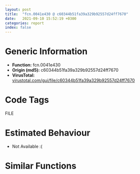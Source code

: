 ```yaml
---
layout: post
title:  "fcn.0041e430 @ c60344b51fa39a329b92557d24ff7670"
date:   2021-09-10 15:52:19 +0300
categories: report
index: false
---
```


# Generic Information
- **Function:** fcn.0041e430
- **Origin (md5):** c60344b51fa39a329b92557d24ff7670
- **VirusTotal:** [virustotal.com/gui/file/c60344b51fa39a329b92557d24ff7670][virustotal_ref]

# Code Tags
<span class="tag" id="FILE">FILE</span>


# Estimated Behaviour
<ul><li class="bhv-desc" id="na">Not Available :(</li></ul>

# Similar Functions
<script type="text/javascript" src="https://www.gstatic.com/charts/loader.js"></script>
<script type="text/javascript">

    google.charts.load('current', {'packages':['corechart']});
    google.charts.setOnLoadCallback(drawChart);

    function drawChart() {
    var data = new google.visualization.DataTable();
        data.addColumn('number', 'X');
        data.addColumn('number', 'Y');
        data.addColumn({type: 'string', role: 'tooltip', 'p': {'html': true}});
        data.addColumn({'type': 'string', 'role': 'style'});
        
        data.addRows([
    [0, 0, '<b><a href="/report/fcn.0041e430@c60344b51fa39a329b92557d24ff7670">fcn.0041e430</a><br>@c60344b51fa39a329b92557d24ff7670</b><br>', 'point { fill-color: #e0440e; }'],

        ]);

    var options = {
        title: 'Similarity Plot',
        legend: 'none',
        colors: ['#dedbd9', '#e6693e', '#ec8f6e', '#f3b49f', '#f6c7b6'],
        tooltip: {isHtml: true, trigger: 'both'},
        explorer: {
        actions: ["dragToZoom", "rightClickToReset"],
        },
        chartArea: {
        width: '80%',
        height: '80%'
        },
        width: '100%',
        height: '100%'
    };

    var chart = new google.visualization.ScatterChart(document.getElementById('chart_div'));

    chart.draw(data, options);
    }
    
</script>


<div id="chart_div" style="width: 100%px; height: 100%;"></div>

# Disassembled Code
{% highlight nasm %}

push ebp
mov ebp, esp
push 0xffffffffffffffff
push 0x5b4efe
mov eax, dword
push eax
sub esp, 0x9f8
mov eax, dword[0x5ffcc0]
xor eax, ebp
mov dword[ebp-0x28], eax
push ebx
push esi
push edi
push eax
lea eax, [ebp-0xc]
mov dword
mov dword[ebp-0x93c], ecx
mov dword[ebp-4], 2
mov byte[ebp-0xd], 0
push 0
lea esi, [ebp-0x24]
call fcn.00520420
mov byte[ebp-4], 3
push 0
lea esi, [ebp-0x104]
call fcn.00520420
mov byte[ebp-4], 4
push ecx
mov ecx, esp
mov dword[ebp-0x420], esp
lea eax, [ebp+8]
push eax
call fcn.0040f860
mov dword[ebp-0x940], eax
call fcn.00528e50
add esp, 4
mov dword[ebp-0x944], eax
cmp dword[ebp-0x944], 0
je off.b701
lea ecx, [ebp-0x120]
call fcn.0055a97b
mov byte[ebp-4], 5
push 0
push 0x8040
lea ecx, [ebp+8]
call fcn.00453f10
push eax
lea ecx, [ebp-0x120]
call fcn.0055ad62
test eax, eax
jne off.b238
mov byte[ebp-4], 4
lea ecx, [ebp-0x120]
call fcn.0055aa56
mov byte[ebp-4], 3
lea eax, [ebp-0x104]
call fcn.00520790
mov byte[ebp-4], 2
lea eax, [ebp-0x24]
call fcn.00520790
jmp off.b7588
lea ecx, [ebp-0x120]
call fcn.0055a866
mov dword[ebp-0x110], eax
cmp dword[ebp-0x110], 0
jne off.b284
mov byte[ebp-4], 4
lea ecx, [ebp-0x120]
call fcn.0055aa56
jmp off.b701
mov ecx, dword[ebp-0x110]
push ecx
call fcn.00552374
add esp, 4
mov dword[ebp-0x424], eax
mov edx, dword[ebp-0x424]
mov dword[ebp-0x108], edx
mov eax, dword[ebp-0x110]
push eax
mov ecx, dword[ebp-0x108]
push ecx
lea ecx, [ebp-0x120]
call fcn.0055a66f
mov dword[ebp-0x10c], eax
mov edx, dword[ebp-0x10c]
cmp edx, dword[ebp-0x110]
je off.b436
mov eax, dword[ebp-0x108]
mov dword[ebp-0x428], eax
mov ecx, dword[ebp-0x428]
push ecx
call fcn.00552369
add esp, 4
mov byte[ebp-4], 4
lea ecx, [ebp-0x120]
call fcn.0055aa56
mov byte[ebp-4], 3
lea eax, [ebp-0x104]
call fcn.00520790
mov byte[ebp-4], 2
lea eax, [ebp-0x24]
call fcn.00520790
jmp off.b7588
lea ecx, [ebp-0x120]
call fcn.0055a915
lea edx, [ebp-0x1b4]
push edx
call fcn.00523440
mov byte[ebp-4], 6
mov eax, dword[ebp-0x108]
push eax
lea ecx, [ebp-0x448]
call fcn.00401f70
mov byte[ebp-4], 7
push 1
lea ecx, [ebp-0x24]
push ecx
lea eax, [ebp-0x448]
lea ebx, [ebp-0x1b4]
call fcn.005234e0
movzx edx, al
neg edx
sbb edx, edx
add edx, 1
mov byte[ebp-0x429], dl
mov byte[ebp-4], 6
lea ecx, [ebp-0x448]
call fcn.00401ff0
movzx eax, byte[ebp-0x429]
test eax, eax
je off.b639
mov ecx, dword[ebp-0x108]
mov dword[ebp-0x44c], ecx
mov edx, dword[ebp-0x44c]
push edx
call fcn.00552369
add esp, 4
mov byte[ebp-4], 5
lea ecx, [ebp-0x1b4]
call fcn.00406ae0
mov byte[ebp-4], 4
lea ecx, [ebp-0x120]
call fcn.0055aa56
mov byte[ebp-4], 3
lea eax, [ebp-0x104]
call fcn.00520790
mov byte[ebp-4], 2
lea eax, [ebp-0x24]
call fcn.00520790
jmp off.b7588
mov eax, dword[ebp-0x108]
mov dword[ebp-0x450], eax
mov ecx, dword[ebp-0x450]
push ecx
call fcn.00552369
add esp, 4
mov byte[ebp-4], 5
lea ecx, [ebp-0x1b4]
call fcn.00406ae0
mov byte[ebp-4], 4
lea ecx, [ebp-0x120]
call fcn.0055aa56
jmp off.b2759
push 0
lea esi, [ebp-0x1cc]
call fcn.00520420
mov byte[ebp-4], 8
lea ecx, [ebp-0x1b8]
call fcn.00421860
mov byte[ebp-4], 9
call fcn.00517c40
push edx
push eax
push str._lld_
lea edx, [ebp-0x1b8]
push edx
call fcn.004270a0
add esp, 0x10
xor ecx, ecx
lea ebx, [ebp-0x1cc]
call fcn.00520f20
push str.247d7070fca962f97f423c89bdefb361
lea esi, [ebp-0x464]
call fcn.00520540
mov byte[ebp-4], 0xa
mov eax, str.checksum
lea ecx, [ebp-0x24]
call fcn.005214c0
mov ecx, eax
lea eax, [ebp-0x464]
mov esi, ecx
call fcn.00520830
mov byte[ebp-4], 9
lea eax, [ebp-0x464]
call fcn.00520790
mov eax, str.roots_
lea ecx, [ebp-0x24]
call fcn.005214c0
mov edx, eax
mov eax, str.bookmark_bar_
mov ecx, edx
call fcn.005214c0
mov ecx, eax
mov eax, str.children_
call fcn.005214c0
mov edx, eax
lea eax, [ebp-0x1cc]
mov esi, edx
call fcn.00520830
lea ecx, [ebp-0x1b8]
call fcn.00421880
push eax
lea esi, [ebp-0x474]
call fcn.00520540
mov byte[ebp-4], 0xb
mov eax, str.roots_
lea ecx, [ebp-0x24]
call fcn.005214c0
mov ecx, eax
mov eax, str.bookmark_bar_
call fcn.005214c0
mov edx, eax
mov eax, str.date_added_
mov ecx, edx
call fcn.005214c0
mov ecx, eax
lea eax, [ebp-0x474]
mov esi, ecx
call fcn.00520830
mov byte[ebp-4], 9
lea eax, [ebp-0x474]
call fcn.00520790
push 0xffffffffffffffff
lea ecx, [ebp-0x1b8]
call fcn.004218c0
push 0x5d7fc0
lea esi, [ebp-0x484]
call fcn.00520540
mov byte[ebp-4], 0xc
mov eax, str.roots_
lea ecx, [ebp-0x24]
call fcn.005214c0
mov edx, eax
mov eax, str.bookmark_bar_
mov ecx, edx
call fcn.005214c0
mov ecx, eax
mov eax, str.date_modified_
call fcn.005214c0
mov edx, eax
lea eax, [ebp-0x484]
mov esi, edx
call fcn.00520830
mov byte[ebp-4], 9
lea eax, [ebp-0x484]
call fcn.00520790
push 0x5d7fe0
lea esi, [ebp-0x494]
call fcn.00520540
mov byte[ebp-4], 0xd
mov eax, str.roots_
lea ecx, [ebp-0x24]
call fcn.005214c0
mov ecx, eax
mov eax, str.bookmark_bar_
call fcn.005214c0
mov edx, eax
mov eax, 0x5d7fdc
mov ecx, edx
call fcn.005214c0
mov ecx, eax
lea eax, [ebp-0x494]
mov esi, ecx
call fcn.00520830
mov byte[ebp-4], 9
lea eax, [ebp-0x494]
call fcn.00520790
push str.fN
lea ecx, [ebp-0x4c0]
call fcn.00402060
mov byte[ebp-4], 0xe
lea ecx, [ebp-0x4c0]
lea edi, [ebp-0x4dc]
call fcn.005187e0
mov dword[ebp-0x948], eax
mov edx, dword[ebp-0x948]
mov dword[ebp-0x94c], edx
mov byte[ebp-4], 0xf
mov eax, dword[ebp-0x94c]
push eax
lea esi, [ebp-0x4a4]
call fcn.005205a0
mov byte[ebp-4], 0x10
mov eax, str.roots_
lea ecx, [ebp-0x24]
call fcn.005214c0
mov ecx, eax
mov eax, str.bookmark_bar_
call fcn.005214c0
mov edx, eax
mov eax, str.name_
mov ecx, edx
call fcn.005214c0
mov ecx, eax
lea eax, [ebp-0x4a4]
mov esi, ecx
call fcn.00520830
mov byte[ebp-4], 0xf
lea eax, [ebp-0x4a4]
call fcn.00520790
mov byte[ebp-4], 0xe
lea ecx, [ebp-0x4dc]
call fcn.00401ff0
mov byte[ebp-4], 9
lea ecx, [ebp-0x4c0]
call fcn.004020a0
push str.folder_
lea esi, [ebp-0x4ec]
call fcn.00520540
mov byte[ebp-4], 0x11
mov eax, str.roots_
lea ecx, [ebp-0x24]
call fcn.005214c0
mov edx, eax
mov eax, str.bookmark_bar_
mov ecx, edx
call fcn.005214c0
mov ecx, eax
mov eax, str.type_
call fcn.005214c0
mov edx, eax
lea eax, [ebp-0x4ec]
mov esi, edx
call fcn.00520830
mov byte[ebp-4], 9
lea eax, [ebp-0x4ec]
call fcn.00520790
mov eax, str.roots_
lea ecx, [ebp-0x24]
call fcn.005214c0
mov ecx, eax
mov eax, str.other_
call fcn.005214c0
mov edx, eax
mov eax, str.children_
mov ecx, edx
call fcn.005214c0
mov ecx, eax
lea eax, [ebp-0x1cc]
mov esi, ecx
call fcn.00520830
lea ecx, [ebp-0x1b8]
call fcn.00421880
push eax
lea esi, [ebp-0x4fc]
call fcn.00520540
mov byte[ebp-4], 0x12
mov eax, str.roots_
lea ecx, [ebp-0x24]
call fcn.005214c0
mov edx, eax
mov eax, str.other_
mov ecx, edx
call fcn.005214c0
mov ecx, eax
mov eax, str.date_added_
call fcn.005214c0
mov edx, eax
lea eax, [ebp-0x4fc]
mov esi, edx
call fcn.00520830
mov byte[ebp-4], 9
lea eax, [ebp-0x4fc]
call fcn.00520790
push 0xffffffffffffffff
lea ecx, [ebp-0x1b8]
call fcn.004218c0
push 0x5d808c
lea esi, [ebp-0x50c]
call fcn.00520540
mov byte[ebp-4], 0x13
mov eax, str.roots_
lea ecx, [ebp-0x24]
call fcn.005214c0
mov ecx, eax
mov eax, str.other_
call fcn.005214c0
mov edx, eax
mov eax, str.date_modified_
mov ecx, edx
call fcn.005214c0
mov ecx, eax
lea eax, [ebp-0x50c]
mov esi, ecx
call fcn.00520830
mov byte[ebp-4], 9
lea eax, [ebp-0x50c]
call fcn.00520790
push 0x5d80a4
lea esi, [ebp-0x51c]
call fcn.00520540
mov byte[ebp-4], 0x14
mov eax, str.roots_
lea ecx, [ebp-0x24]
call fcn.005214c0
mov edx, eax
mov eax, str.other_
mov ecx, edx
call fcn.005214c0
mov ecx, eax
mov eax, 0x5d80a0
call fcn.005214c0
mov edx, eax
lea eax, [ebp-0x51c]
mov esi, edx
call fcn.00520830
mov byte[ebp-4], 9
lea eax, [ebp-0x51c]
call fcn.00520790
push 0x5d80c0
lea ecx, [ebp-0x548]
call fcn.00402060
mov byte[ebp-4], 0x15
lea ecx, [ebp-0x548]
lea edi, [ebp-0x564]
call fcn.005187e0
mov dword[ebp-0x950], eax
mov eax, dword[ebp-0x950]
mov dword[ebp-0x954], eax
mov byte[ebp-4], 0x16
mov ecx, dword[ebp-0x954]
push ecx
lea esi, [ebp-0x52c]
call fcn.005205a0
mov byte[ebp-4], 0x17
mov eax, str.roots_
lea ecx, [ebp-0x24]
call fcn.005214c0
mov edx, eax
mov eax, str.other_
mov ecx, edx
call fcn.005214c0
mov ecx, eax
mov eax, str.name_
call fcn.005214c0
mov edx, eax
lea eax, [ebp-0x52c]
mov esi, edx
call fcn.00520830
mov byte[ebp-4], 0x16
lea eax, [ebp-0x52c]
call fcn.00520790
mov byte[ebp-4], 0x15
lea ecx, [ebp-0x564]
call fcn.00401ff0
mov byte[ebp-4], 9
lea ecx, [ebp-0x548]
call fcn.004020a0
push str.folder_
lea esi, [ebp-0x574]
call fcn.00520540
mov byte[ebp-4], 0x18
mov eax, str.roots_
lea ecx, [ebp-0x24]
call fcn.005214c0
mov ecx, eax
mov eax, str.other_
call fcn.005214c0
mov edx, eax
mov eax, str.type_
mov ecx, edx
call fcn.005214c0
mov ecx, eax
lea eax, [ebp-0x574]
mov esi, ecx
call fcn.00520830
mov byte[ebp-4], 9
lea eax, [ebp-0x574]
call fcn.00520790
mov eax, str.roots_
lea ecx, [ebp-0x24]
call fcn.005214c0
mov edx, eax
mov eax, str.synced_
mov ecx, edx
call fcn.005214c0
mov ecx, eax
mov eax, str.children_
call fcn.005214c0
mov edx, eax
lea eax, [ebp-0x1cc]
mov esi, edx
call fcn.00520830
lea ecx, [ebp-0x1b8]
call fcn.00421880
push eax
lea esi, [ebp-0x584]
call fcn.00520540
mov byte[ebp-4], 0x19
mov eax, str.roots_
lea ecx, [ebp-0x24]
call fcn.005214c0
mov ecx, eax
mov eax, str.synced_
call fcn.005214c0
mov edx, eax
mov eax, str.date_added_
mov ecx, edx
call fcn.005214c0
mov ecx, eax
lea eax, [ebp-0x584]
mov esi, ecx
call fcn.00520830
mov byte[ebp-4], 9
lea eax, [ebp-0x584]
call fcn.00520790
push 0xffffffffffffffff
lea ecx, [ebp-0x1b8]
call fcn.004218c0
push 0x5d8144
lea esi, [ebp-0x594]
call fcn.00520540
mov byte[ebp-4], 0x1a
mov eax, str.roots_
lea ecx, [ebp-0x24]
call fcn.005214c0
mov edx, eax
mov eax, str.synced_
mov ecx, edx
call fcn.005214c0
mov ecx, eax
mov eax, str.date_modified
call fcn.005214c0
mov edx, eax
lea eax, [ebp-0x594]
mov esi, edx
call fcn.00520830
mov byte[ebp-4], 9
lea eax, [ebp-0x594]
call fcn.00520790
push 0x5d815c
lea esi, [ebp-0x5a4]
call fcn.00520540
mov byte[ebp-4], 0x1b
mov eax, str.roots_
lea ecx, [ebp-0x24]
call fcn.005214c0
mov ecx, eax
mov eax, str.synced_
call fcn.005214c0
mov edx, eax
mov eax, 0x5d8158
mov ecx, edx
call fcn.005214c0
mov ecx, eax
lea eax, [ebp-0x5a4]
mov esi, ecx
call fcn.00520830
mov byte[ebp-4], 9
lea eax, [ebp-0x5a4]
call fcn.00520790
push 0x5d8178
lea ecx, [ebp-0x5d0]
call fcn.00402060
mov byte[ebp-4], 0x1c
lea ecx, [ebp-0x5d0]
lea edi, [ebp-0x5ec]
call fcn.005187e0
mov dword[ebp-0x958], eax
mov edx, dword[ebp-0x958]
mov dword[ebp-0x95c], edx
mov byte[ebp-4], 0x1d
mov eax, dword[ebp-0x95c]
push eax
lea esi, [ebp-0x5b4]
call fcn.005205a0
mov byte[ebp-4], 0x1e
mov eax, str.roots_
lea ecx, [ebp-0x24]
call fcn.005214c0
mov ecx, eax
mov eax, str.synced_
call fcn.005214c0
mov edx, eax
mov eax, str.name_
mov ecx, edx
call fcn.005214c0
mov ecx, eax
lea eax, [ebp-0x5b4]
mov esi, ecx
call fcn.00520830
mov byte[ebp-4], 0x1d
lea eax, [ebp-0x5b4]
call fcn.00520790
mov byte[ebp-4], 0x1c
lea ecx, [ebp-0x5ec]
call fcn.00401ff0
mov byte[ebp-4], 9
lea ecx, [ebp-0x5d0]
call fcn.004020a0
push str.folder
lea esi, [ebp-0x5fc]
call fcn.00520540
mov byte[ebp-4], 0x1f
mov eax, str.roots_
lea ecx, [ebp-0x24]
call fcn.005214c0
mov edx, eax
mov eax, str.synced_
mov ecx, edx
call fcn.005214c0
mov ecx, eax
mov eax, str.type_
call fcn.005214c0
mov edx, eax
lea eax, [ebp-0x5fc]
mov esi, edx
call fcn.00520830
mov byte[ebp-4], 9
lea eax, [ebp-0x5fc]
call fcn.00520790
mov ecx, 1
lea eax, [ebp-0x60c]
call fcn.00520530
mov byte[ebp-4], 0x20
mov eax, str.version_
lea ecx, [ebp-0x24]
call fcn.005214c0
mov ecx, eax
lea eax, [ebp-0x60c]
mov esi, ecx
call fcn.00520830
mov byte[ebp-4], 9
lea eax, [ebp-0x60c]
call fcn.00520790
mov byte[ebp-4], 8
lea ecx, [ebp-0x1b8]
call fcn.00410950
mov byte[ebp-4], 4
lea eax, [ebp-0x1cc]
call fcn.00520790
mov eax, str.roots_
lea ecx, [ebp-0x24]
call fcn.005214c0
mov edx, eax
mov eax, str.bookmark_bar_
mov ecx, edx
call fcn.005214c0
mov ecx, eax
mov eax, str.children_
call fcn.005214c0
lea esi, [ebp-0x104]
call fcn.00520830
lea ecx, [ebp-0x104]
call fcn.00520e80
mov dword[ebp-0xd8], eax
lea ecx, [ebp-0xc4]
call fcn.00422060
mov byte[ebp-4], 0x21
mov dword[ebp-0x1d0], 0
jmp off.b2868
mov edx, dword[ebp-0x1d0]
add edx, 1
mov dword[ebp-0x1d0], edx
mov eax, dword[ebp-0x1d0]
cmp eax, dword[ebp-0xd8]
jge off.b4108
mov ecx, dword[ebp-0x1d0]
push ecx
lea ecx, [ebp-0x104]
call fcn.00521090
push eax
lea ecx, [ebp-0x20c]
call fcn.00520620
mov byte[ebp-4], 0x22
push 0x5c308e
lea esi, [ebp-0x63c]
call fcn.00520540
mov byte[ebp-4], 0x23
lea edx, [ebp-0x63c]
push edx
mov eax, 0x5d81d4
lea esi, [ebp-0x64c]
lea ecx, [ebp-0x20c]
call fcn.005218c0
mov dword[ebp-0x960], eax
mov eax, dword[ebp-0x960]
mov dword[ebp-0x964], eax
mov byte[ebp-4], 0x24
mov eax, dword[ebp-0x964]
call fcn.005208c0
push eax
lea ecx, [ebp-0x628]
call fcn.00401f70
mov byte[ebp-4], 0x25
lea ecx, [ebp-0x628]
lea edi, [ebp-0x1f8]
call fcn.00518720
mov byte[ebp-4], 0x27
lea ecx, [ebp-0x628]
call fcn.00401ff0
mov byte[ebp-4], 0x28
lea eax, [ebp-0x64c]
call fcn.00520790
mov byte[ebp-4], 0x29
lea eax, [ebp-0x63c]
call fcn.00520790
lea ecx, [ebp-0x1d8]
call fcn.00422910
mov dword[ebp-0x1dc], 0
lea ecx, [ebp-0x654]
push ecx
lea ecx, [ebp+0xc]
call fcn.0042dcc0
mov edx, dword[eax]
mov eax, dword[eax+4]
mov dword[ebp-0x1d8], edx
mov dword[ebp-0x1d4], eax
jmp off.b3155
push 0
lea ecx, [ebp-0x65c]
push ecx
lea ecx, [ebp-0x1d8]
call fcn.00422930
lea edx, [ebp-0x664]
push edx
lea ecx, [ebp+0xc]
call fcn.004221f0
push eax
lea ecx, [ebp-0x1d8]
call fcn.0042fcd0
movzx eax, al
test eax, eax
je off.b3331
lea ecx, [ebp-0x1d8]
call fcn.00432960
sub esp, 0x1c
mov ecx, esp
mov dword[ebp-0x668], esp
push eax
call fcn.004028c0
mov dword[ebp-0x968], eax
mov ecx, dword[ebp-0x968]
mov dword[ebp-0x96c], ecx
mov byte[ebp-4], 0x2a
sub esp, 0x1c
mov ecx, esp
mov dword[ebp-0x66c], esp
lea edx, [ebp-0x1f8]
push edx
call fcn.004028c0
mov dword[ebp-0x970], eax
mov byte[ebp-4], 0x29
mov ecx, dword[ebp-0x93c]
call fcn.004211d0
mov byte[ebp-0x971], al
movzx eax, byte[ebp-0x971]
test eax, eax
je off.b3326
mov dword[ebp-0x1dc], 1
mov ecx, dword[ebp-0x93c]
mov byte[ecx+4], 1
jmp off.b3331
jmp off.b3135
cmp dword[ebp-0x1dc], 0
jne off.b4073
lea ecx, [ebp-0x2bc]
call fcn.00420230
mov byte[ebp-4], 0x2b
push 0x5c308f
lea esi, [ebp-0x67c]
call fcn.00520540
mov byte[ebp-4], 0x2c
lea edx, [ebp-0x67c]
push edx
mov eax, 0x5d81d8
lea esi, [ebp-0x68c]
lea ecx, [ebp-0x20c]
call fcn.005218c0
mov dword[ebp-0x978], eax
mov eax, dword[ebp-0x978]
mov dword[ebp-0x97c], eax
mov byte[ebp-4], 0x2d
lea esi, [ebp-0x6a8]
mov ecx, dword[ebp-0x97c]
call fcn.005208d0
mov dword[ebp-0x980], eax
mov ecx, dword[ebp-0x980]
mov dword[ebp-0x984], ecx
mov byte[ebp-4], 0x2e
mov ecx, dword[ebp-0x984]
lea edi, [ebp-0x6c4]
call fcn.00518720
mov dword[ebp-0x988], eax
mov edx, dword[ebp-0x988]
mov dword[ebp-0x98c], edx
mov byte[ebp-4], 0x2f
mov eax, dword[ebp-0x98c]
push eax
lea ecx, [ebp-0x2bc]
call fcn.00403010
mov byte[ebp-4], 0x2e
lea ecx, [ebp-0x6c4]
call fcn.004020a0
mov byte[ebp-4], 0x2d
lea ecx, [ebp-0x6a8]
call fcn.00401ff0
mov byte[ebp-4], 0x2c
lea eax, [ebp-0x68c]
call fcn.00520790
mov byte[ebp-4], 0x2b
lea eax, [ebp-0x67c]
call fcn.00520790
push 0x5c30a6
lea esi, [ebp-0x6d4]
call fcn.00520540
mov byte[ebp-4], 0x30
lea ecx, [ebp-0x6d4]
push ecx
mov eax, str.name_
lea esi, [ebp-0x6e4]
lea ecx, [ebp-0x20c]
call fcn.005218c0
mov dword[ebp-0x990], eax
mov edx, dword[ebp-0x990]
mov dword[ebp-0x994], edx
mov byte[ebp-4], 0x31
lea esi, [ebp-0x700]
mov ecx, dword[ebp-0x994]
call fcn.005208d0
mov dword[ebp-0x998], eax
mov eax, dword[ebp-0x998]
mov dword[ebp-0x99c], eax
mov byte[ebp-4], 0x32
mov ecx, dword[ebp-0x99c]
lea edi, [ebp-0x71c]
call fcn.00518720
mov dword[ebp-0x9a0], eax
mov ecx, dword[ebp-0x9a0]
mov dword[ebp-0x9a4], ecx
mov byte[ebp-4], 0x33
mov edx, dword[ebp-0x9a4]
push edx
lea ecx, [ebp-0x2a0]
call fcn.00403010
mov byte[ebp-4], 0x32
lea ecx, [ebp-0x71c]
call fcn.004020a0
mov byte[ebp-4], 0x31
lea ecx, [ebp-0x700]
call fcn.00401ff0
mov byte[ebp-4], 0x30
lea eax, [ebp-0x6e4]
call fcn.00520790
mov byte[ebp-4], 0x2b
lea eax, [ebp-0x6d4]
call fcn.00520790
push 0x5c30a7
lea esi, [ebp-0x72c]
call fcn.00520540
mov byte[ebp-4], 0x34
lea eax, [ebp-0x72c]
push eax
mov eax, str.date_added_
lea esi, [ebp-0x73c]
lea ecx, [ebp-0x20c]
call fcn.005218c0
mov dword[ebp-0x9a8], eax
mov ecx, dword[ebp-0x9a8]
mov dword[ebp-0x9ac], ecx
mov byte[ebp-4], 0x35
lea esi, [ebp-0x758]
mov ecx, dword[ebp-0x9ac]
call fcn.005208d0
mov dword[ebp-0x9b0], eax
mov edx, dword[ebp-0x9b0]
mov dword[ebp-0x9b4], edx
mov byte[ebp-4], 0x36
mov ecx, dword[ebp-0x9b4]
lea edi, [ebp-0x774]
call fcn.00518720
mov dword[ebp-0x9b8], eax
mov eax, dword[ebp-0x9b8]
mov dword[ebp-0x9bc], eax
mov byte[ebp-4], 0x37
mov ecx, dword[ebp-0x9bc]
push ecx
lea ecx, [ebp-0x284]
call fcn.00403010
mov byte[ebp-4], 0x36
lea ecx, [ebp-0x774]
call fcn.004020a0
mov byte[ebp-4], 0x35
lea ecx, [ebp-0x758]
call fcn.00401ff0
mov byte[ebp-4], 0x34
lea eax, [ebp-0x73c]
call fcn.00520790
mov byte[ebp-4], 0x2b
lea eax, [ebp-0x72c]
call fcn.00520790
lea edx, [ebp-0x2bc]
push edx
lea ecx, [ebp-0xc4]
call fcn.00422280
mov byte[ebp-4], 0x29
lea ecx, [ebp-0x2bc]
call fcn.00420280
mov byte[ebp-4], 0x22
lea ecx, [ebp-0x1f8]
call fcn.004020a0
mov byte[ebp-4], 0x21
lea eax, [ebp-0x20c]
call fcn.00520790
jmp off.b2853
call fcn.00429390
add eax, 0xc
mov ecx, eax
call fcn.004228c0
test eax, eax
jbe off.b4191
push 0
call fcn.00429390
add eax, 0xc
mov ecx, eax
call fcn.004228e0
movzx eax, byte[eax]
test eax, eax
je off.b4191
lea ecx, [ebp-0xc4]
push ecx
mov ecx, dword[ebp-0x93c]
call fcn.004213d0
lea edx, [ebp+0xc]
push edx
lea eax, [ebp-0xc4]
push eax
mov ecx, dword[ebp-0x93c]
call fcn.00421620
mov dword[ebp-0xf0], 2
push 0
lea esi, [ebp-0xec]
call fcn.00520420
mov byte[ebp-4], 0x38
mov dword[ebp-0x2c0], 0
jmp off.b4245
mov ecx, dword[ebp-0x2c0]
add ecx, 1
mov dword[ebp-0x2c0], ecx
lea ecx, [ebp+0xc]
call fcn.00422220
cmp dword[ebp-0x2c0], eax
jae off.b4968
push 0
lea esi, [ebp-0x2dc]
call fcn.00520420
mov byte[ebp-4], 0x39
lea ecx, [ebp-0x2c4]
call fcn.00421860
mov byte[ebp-4], 0x3a
lea ecx, [ebp-0x2c8]
call fcn.00421860
mov byte[ebp-4], 0x3b
mov edx, dword[ebp-0xf0]
mov dword[ebp-0x9c0], edx
mov eax, dword[ebp-0x9c0]
push eax
push 0x5d81f0
lea ecx, [ebp-0x2c4]
push ecx
call fcn.004270a0
add esp, 0xc
mov edx, dword[ebp-0xf0]
add edx, 1
mov dword[ebp-0xf0], edx
call fcn.00517c40
push edx
push eax
push str._lld_
lea eax, [ebp-0x2c8]
push eax
call fcn.004270a0
add esp, 0x10
lea ecx, [ebp-0x2c8]
call fcn.00421880
push eax
lea esi, [ebp-0x784]
call fcn.00520540
mov byte[ebp-4], 0x3c
mov eax, str.date_added_
lea ecx, [ebp-0x2dc]
call fcn.005214c0
mov ecx, eax
lea eax, [ebp-0x784]
mov esi, ecx
call fcn.00520830
mov byte[ebp-4], 0x3b
lea eax, [ebp-0x784]
call fcn.00520790
push 0xffffffffffffffff
lea ecx, [ebp-0x2c8]
call fcn.004218c0
lea ecx, [ebp-0x2c4]
call fcn.00421880
push eax
lea esi, [ebp-0x794]
call fcn.00520540
mov byte[ebp-4], 0x3d
mov eax, 0x5d8208
lea ecx, [ebp-0x2dc]
call fcn.005214c0
mov edx, eax
lea eax, [ebp-0x794]
mov esi, edx
call fcn.00520830
mov byte[ebp-4], 0x3b
lea eax, [ebp-0x794]
call fcn.00520790
push 0xffffffffffffffff
lea ecx, [ebp-0x2c4]
call fcn.004218c0
mov eax, dword[ebp-0x2c0]
push eax
lea ecx, [ebp+0xc]
call fcn.00422240
add eax, 0x1c
mov ecx, eax
lea edi, [ebp-0x7c0]
call fcn.005187e0
mov dword[ebp-0x9c4], eax
mov ecx, dword[ebp-0x9c4]
mov dword[ebp-0x9c8], ecx
mov byte[ebp-4], 0x3e
mov edx, dword[ebp-0x9c8]
push edx
lea esi, [ebp-0x7a4]
call fcn.005205a0
mov byte[ebp-4], 0x3f
mov eax, str.name_
lea ecx, [ebp-0x2dc]
call fcn.005214c0
mov ecx, eax
lea eax, [ebp-0x7a4]
mov esi, ecx
call fcn.00520830
mov byte[ebp-4], 0x3e
lea eax, [ebp-0x7a4]
call fcn.00520790
mov byte[ebp-4], 0x3b
lea ecx, [ebp-0x7c0]
call fcn.00401ff0
push 0x5d821c
lea esi, [ebp-0x7d4]
call fcn.00520540
mov byte[ebp-4], 0x40
mov eax, str.type_
lea ecx, [ebp-0x2dc]
call fcn.005214c0
mov edx, eax
lea eax, [ebp-0x7d4]
mov esi, edx
call fcn.00520830
mov byte[ebp-4], 0x3b
lea eax, [ebp-0x7d4]
call fcn.00520790
mov eax, dword[ebp-0x2c0]
push eax
lea ecx, [ebp+0xc]
call fcn.00422240
mov ecx, eax
lea edi, [ebp-0x800]
call fcn.005187e0
mov dword[ebp-0x9cc], eax
mov ecx, dword[ebp-0x9cc]
mov dword[ebp-0x9d0], ecx
mov byte[ebp-4], 0x41
mov edx, dword[ebp-0x9d0]
push edx
lea esi, [ebp-0x7e4]
call fcn.005205a0
mov byte[ebp-4], 0x42
mov eax, 0x5d8220
lea ecx, [ebp-0x2dc]
call fcn.005214c0
mov ecx, eax
lea eax, [ebp-0x7e4]
mov esi, ecx
call fcn.00520830
mov byte[ebp-4], 0x41
lea eax, [ebp-0x7e4]
call fcn.00520790
mov byte[ebp-4], 0x3b
lea ecx, [ebp-0x800]
call fcn.00401ff0
lea edx, [ebp-0x2dc]
push edx
lea eax, [ebp-0xec]
call fcn.00521870
mov byte[ebp-4], 0x3a
lea ecx, [ebp-0x2c8]
call fcn.00410950
mov byte[ebp-4], 0x39
lea ecx, [ebp-0x2c4]
call fcn.00410950
mov byte[ebp-4], 0x38
lea eax, [ebp-0x2dc]
call fcn.00520790
jmp off.b4230
mov dword[ebp-0x2e0], 0
jmp off.b4995
mov eax, dword[ebp-0x2e0]
add eax, 1
mov dword[ebp-0x2e0], eax
lea ecx, [ebp-0xc4]
call fcn.00422220
cmp dword[ebp-0x2e0], eax
jae off.b5723
push 0
lea esi, [ebp-0x2f4]
call fcn.00520420
mov byte[ebp-4], 0x43
lea ecx, [ebp-0x2e4]
call fcn.00421860
mov byte[ebp-4], 0x44
mov ecx, dword[ebp-0xf0]
mov dword[ebp-0x9d4], ecx
mov edx, dword[ebp-0x9d4]
push edx
push 0x5d8224
lea eax, [ebp-0x2e4]
push eax
call fcn.004270a0
add esp, 0xc
mov ecx, dword[ebp-0xf0]
add ecx, 1
mov dword[ebp-0xf0], ecx
mov edx, dword[ebp-0x2e0]
push edx
lea ecx, [ebp-0xc4]
call fcn.00422240
add eax, 0x38
mov ecx, eax
lea edi, [ebp-0x830]
call fcn.005187e0
mov dword[ebp-0x9d8], eax
mov eax, dword[ebp-0x9d8]
mov dword[ebp-0x9dc], eax
mov byte[ebp-4], 0x45
mov ecx, dword[ebp-0x9dc]
push ecx
lea esi, [ebp-0x814]
call fcn.005205a0
mov byte[ebp-4], 0x46
mov eax, str.date_added
lea ecx, [ebp-0x2f4]
call fcn.005214c0
mov edx, eax
lea eax, [ebp-0x814]
mov esi, edx
call fcn.00520830
mov byte[ebp-4], 0x45
lea eax, [ebp-0x814]
call fcn.00520790
mov byte[ebp-4], 0x44
lea ecx, [ebp-0x830]
call fcn.00401ff0
lea ecx, [ebp-0x2e4]
call fcn.00421880
push eax
lea esi, [ebp-0x844]
call fcn.00520540
mov byte[ebp-4], 0x47
mov eax, 0x5d8234
lea ecx, [ebp-0x2f4]
call fcn.005214c0
mov ecx, eax
lea eax, [ebp-0x844]
mov esi, ecx
call fcn.00520830
mov byte[ebp-4], 0x44
lea eax, [ebp-0x844]
call fcn.00520790
push 0xffffffffffffffff
lea ecx, [ebp-0x2e4]
call fcn.004218c0
mov edx, dword[ebp-0x2e0]
push edx
lea ecx, [ebp-0xc4]
call fcn.00422240
add eax, 0x1c
mov ecx, eax
lea edi, [ebp-0x870]
call fcn.005187e0
mov dword[ebp-0x9e0], eax
mov eax, dword[ebp-0x9e0]
mov dword[ebp-0x9e4], eax
mov byte[ebp-4], 0x48
mov ecx, dword[ebp-0x9e4]
push ecx
lea esi, [ebp-0x854]
call fcn.005205a0
mov byte[ebp-4], 0x49
mov eax, str.name_
lea ecx, [ebp-0x2f4]
call fcn.005214c0
mov edx, eax
lea eax, [ebp-0x854]
mov esi, edx
call fcn.00520830
mov byte[ebp-4], 0x48
lea eax, [ebp-0x854]
call fcn.00520790
mov byte[ebp-4], 0x44
lea ecx, [ebp-0x870]
call fcn.00401ff0
push 0x5d8248
lea esi, [ebp-0x884]
call fcn.00520540
mov byte[ebp-4], 0x4a
mov eax, str.type_
lea ecx, [ebp-0x2f4]
call fcn.005214c0
mov ecx, eax
lea eax, [ebp-0x884]
mov esi, ecx
call fcn.00520830
mov byte[ebp-4], 0x44
lea eax, [ebp-0x884]
call fcn.00520790
mov edx, dword[ebp-0x2e0]
push edx
lea ecx, [ebp-0xc4]
call fcn.00422240
mov ecx, eax
lea edi, [ebp-0x8b0]
call fcn.005187e0
mov dword[ebp-0x9e8], eax
mov eax, dword[ebp-0x9e8]
mov dword[ebp-0x9ec], eax
mov byte[ebp-4], 0x4b
mov ecx, dword[ebp-0x9ec]
push ecx
lea esi, [ebp-0x894]
call fcn.005205a0
mov byte[ebp-4], 0x4c
mov eax, 0x5d824c
lea ecx, [ebp-0x2f4]
call fcn.005214c0
mov edx, eax
lea eax, [ebp-0x894]
mov esi, edx
call fcn.00520830
mov byte[ebp-4], 0x4b
lea eax, [ebp-0x894]
call fcn.00520790
mov byte[ebp-4], 0x44
lea ecx, [ebp-0x8b0]
call fcn.00401ff0
lea eax, [ebp-0x2f4]
push eax
lea eax, [ebp-0xec]
call fcn.00521870
mov byte[ebp-4], 0x43
lea ecx, [ebp-0x2e4]
call fcn.00410950
mov byte[ebp-4], 0x38
lea eax, [ebp-0x2f4]
call fcn.00520790
jmp off.b4980
lea ecx, [ebp-0x14]
call fcn.00421860
mov byte[ebp-4], 0x4d
mov ecx, dword[ebp-0xf0]
mov dword[ebp-0x9f0], ecx
mov edx, dword[ebp-0x9f0]
push edx
push 0x5d8250
lea eax, [ebp-0x14]
push eax
call fcn.004270a0
add esp, 0xc
mov ecx, dword[ebp-0xf0]
add ecx, 1
mov dword[ebp-0xf0], ecx
lea ecx, [ebp-0x14]
call fcn.00421880
push eax
lea esi, [ebp-0x8c4]
call fcn.00520540
mov byte[ebp-4], 0x4e
mov eax, str.roots_
lea ecx, [ebp-0x24]
call fcn.005214c0
mov edx, eax
mov eax, str.other
mov ecx, edx
call fcn.005214c0
mov ecx, eax
mov eax, 0x5d8264
call fcn.005214c0
mov edx, eax
lea eax, [ebp-0x8c4]
mov esi, edx
call fcn.00520830
mov byte[ebp-4], 0x4d
lea eax, [ebp-0x8c4]
call fcn.00520790
push 0xffffffffffffffff
lea ecx, [ebp-0x14]
call fcn.004218c0
lea ecx, [ebp-0x14]
call fcn.00412db0
mov eax, dword[ebp-0xf0]
mov dword[ebp-0x9f4], eax
mov ecx, dword[ebp-0x9f4]
push ecx
push 0x5d8268
lea edx, [ebp-0x14]
push edx
call fcn.004270a0
add esp, 0xc
mov eax, dword[ebp-0xf0]
add eax, 1
mov dword[ebp-0xf0], eax
lea ecx, [ebp-0x14]
call fcn.00421880
push eax
lea esi, [ebp-0x8d4]
call fcn.00520540
mov byte[ebp-4], 0x4f
mov eax, str.roots_
lea ecx, [ebp-0x24]
call fcn.005214c0
mov ecx, eax
mov eax, str.synced
call fcn.005214c0
mov edx, eax
mov eax, 0x5d827c
mov ecx, edx
call fcn.005214c0
mov ecx, eax
lea eax, [ebp-0x8d4]
mov esi, ecx
call fcn.00520830
mov byte[ebp-4], 0x4d
lea eax, [ebp-0x8d4]
call fcn.00520790
push 0xffffffffffffffff
lea ecx, [ebp-0x14]
call fcn.004218c0
mov eax, str.roots
lea ecx, [ebp-0x24]
call fcn.005214c0
mov edx, eax
mov eax, str.bookmark_bar
mov ecx, edx
call fcn.005214c0
mov ecx, eax
mov eax, str.children
call fcn.005214c0
mov edx, eax
lea eax, [ebp-0xec]
mov esi, edx
call fcn.00520830
lea eax, [ebp-0xac]
push eax
call fcn.0051c4e0
mov byte[ebp-4], 0x50
lea ecx, [ebp-0x24]
push ecx
lea edx, [ebp-0x44]
push edx
lea ecx, [ebp-0xac]
call fcn.0051c550
mov byte[ebp-4], 0x51
lea ecx, [ebp+8]
call fcn.00453f10
push eax
call dword[sym.imp.KERNEL32.dll_DeleteFileW]
test eax, eax
jne off.b6167
mov byte[ebp-0xd], 0
lea ecx, [ebp-0xd4]
call fcn.0055a97b
mov byte[ebp-4], 0x52
push 0
push 0x9001
lea ecx, [ebp+8]
call fcn.00453f10
push eax
lea ecx, [ebp-0xd4]
call fcn.0055ad62
test eax, eax
je off.b6257
lea ecx, [ebp-0x44]
call fcn.00410560
push eax
lea ecx, [ebp-0x44]
call fcn.00402010
push eax
lea ecx, [ebp-0xd4]
call fcn.0055a6b1
lea ecx, [ebp-0xd4]
call fcn.0055a915
mov byte[ebp-0xd], 1
lea ecx, [ebp+0x24]
call fcn.00410410
movzx eax, al
test eax, eax
je off.b6388
mov byte[ebp-4], 0x51
lea ecx, [ebp-0xd4]
call fcn.0055aa56
mov byte[ebp-4], 0x50
lea ecx, [ebp-0x44]
call fcn.00401ff0
mov byte[ebp-4], 0x4d
lea ecx, [ebp-0xac]
call fcn.00404890
mov byte[ebp-4], 0x38
lea ecx, [ebp-0x14]
call fcn.00410950
mov byte[ebp-4], 0x21
lea eax, [ebp-0xec]
call fcn.00520790
mov byte[ebp-4], 4
lea ecx, [ebp-0xc4]
call fcn.004221d0
mov byte[ebp-4], 3
lea eax, [ebp-0x104]
call fcn.00520790
mov byte[ebp-4], 2
lea eax, [ebp-0x24]
call fcn.00520790
jmp off.b7588
push 0x5c
lea ecx, [ebp+8]
call fcn.0040fe30
add eax, 1
push eax
lea ecx, [ebp-0xdc]
push ecx
lea ecx, [ebp+8]
call fcn.0040ffc0
mov byte[ebp-4], 0x53
lea edx, [ebp+0x24]
push edx
lea eax, [ebp-0xdc]
push eax
lea ecx, [ebp-0x8d8]
push ecx
call fcn.0041a530
add esp, 0xc
mov dword[ebp-0x9f8], eax
mov edx, dword[ebp-0x9f8]
mov dword[ebp-0x9fc], edx
mov byte[ebp-4], 0x54
mov eax, dword[ebp-0x9fc]
push eax
lea ecx, [ebp-0xdc]
call fcn.0040f980
mov byte[ebp-4], 0x53
lea ecx, [ebp-0x8d8]
call fcn.00410950
push 0x1c
lea ecx, [ebp-0x48]
push ecx
call fcn.00516660
add esp, 8
mov byte[ebp-4], 0x55
push str._temp.db
lea edx, [ebp-0x48]
push edx
lea eax, [ebp-0x8dc]
push eax
call fcn.00410080
add esp, 0xc
mov dword[ebp-0xa00], eax
mov ecx, dword[ebp-0xa00]
mov dword[ebp-0xa04], ecx
mov byte[ebp-4], 0x56
mov edx, dword[ebp-0xa04]
push edx
lea ecx, [ebp-0x48]
call fcn.0040f980
mov byte[ebp-4], 0x55
lea ecx, [ebp-0x8dc]
call fcn.00410950
push 0
lea ecx, [ebp-0x48]
call fcn.00453f10
push eax
lea ecx, [ebp-0xdc]
call fcn.00453f10
push eax
call dword[sym.imp.KERNEL32.dll_CopyFileW]
test eax, eax
je off.b7442
lea ecx, [ebp-0x318]
call fcn.00401ef0
mov byte[ebp-4], 0x57
lea ecx, [ebp-0x48]
call fcn.00453f10
push eax
lea ecx, [ebp-0x8f8]
call fcn.00402060
mov byte[ebp-4], 0x58
lea eax, [ebp-0x8f8]
push eax
lea ecx, [ebp-0x318]
call fcn.00401400
mov byte[ebp-4], 0x57
lea ecx, [ebp-0x8f8]
call fcn.004020a0
lea ecx, [ebp-0x330]
call fcn.004229b0
mov byte[ebp-4], 0x59
mov dword[ebp-0x334], 0
jmp off.b6747
mov ecx, dword[ebp-0x334]
add ecx, 1
mov dword[ebp-0x334], ecx
lea ecx, [ebp+0xc]
call fcn.00422220
cmp dword[ebp-0x334], eax
jae off.b7242
lea ecx, [ebp-0x37c]
call fcn.004202d0
mov byte[ebp-4], 0x5a
mov edx, dword[ebp-0x334]
push edx
lea ecx, [ebp+0xc]
call fcn.00422240
push eax
lea ecx, [ebp-0x36c]
call fcn.00403010
mov eax, dword[ebp-0x334]
push eax
lea ecx, [ebp+0xc]
call fcn.00422240
add eax, 0x54
push eax
lea ecx, [ebp-0x350]
call fcn.00403010
mov dword[ebp-0x374], 0x10
mov dword[ebp-0x370], 0x10
push 1
push 0x40
push 0x61
mov ecx, dword[ebp-0x334]
push ecx
lea ecx, [ebp+0xc]
call fcn.00422240
add eax, 0x70
mov ecx, eax
call fcn.004020c0
push eax
lea ecx, [ebp-0x40c]
call fcn.00422ac0
mov byte[ebp-4], 0x5b
lea ecx, [ebp-0x40c]
call fcn.00422c20
movzx edx, al
test edx, edx
jne off.b6959
mov byte[ebp-4], 0x5a
lea ecx, [ebp-0x40c]
call fcn.00420330
mov byte[ebp-4], 0x59
lea ecx, [ebp-0x37c]
call fcn.00420300
jmp off.b6732
lea eax, [ebp-0x914]
push eax
lea ecx, [ebp-0x40c]
call fcn.00421ac0
mov ecx, eax
call fcn.00423810
mov dword[ebp-0x414], eax
push 2
push 0
lea ecx, [ebp-0x40c]
call fcn.00421a30
lea ecx, [ebp-0x92c]
push ecx
lea ecx, [ebp-0x40c]
call fcn.00421ac0
mov ecx, eax
call fcn.00423810
mov dword[ebp-0x410], eax
push 0
push 0
lea ecx, [ebp-0x40c]
call fcn.00421a30
mov edx, dword[ebp-0x410]
add edx, 1
push edx
call fcn.00552374
add esp, 4
mov dword[ebp-0x930], eax
mov eax, dword[ebp-0x930]
mov dword[ebp-0x418], eax
mov ecx, dword[ebp-0x410]
add ecx, 1
push ecx
push 0
mov edx, dword[ebp-0x418]
push edx
call fcn.0057a180
add esp, 0xc
mov eax, dword[ebp-0x410]
push eax
mov ecx, dword[ebp-0x418]
push ecx
lea ecx, [ebp-0x40c]
call fcn.00421a10
mov edx, dword[ebp-0x418]
add edx, dword[ebp-0x410]
mov byte[edx], 0
lea ecx, [ebp-0x40c]
call fcn.00422c40
mov eax, dword[ebp-0x418]
mov dword[ebp-0x37c], eax
mov ecx, dword[ebp-0x410]
mov dword[ebp-0x378], ecx
lea edx, [ebp-0x37c]
push edx
lea ecx, [ebp-0x330]
call fcn.00422a40
mov byte[ebp-4], 0x5a
lea ecx, [ebp-0x40c]
call fcn.00420330
mov byte[ebp-4], 0x59
lea ecx, [ebp-0x37c]
call fcn.00420300
jmp off.b6732
lea eax, [ebp-0x330]
push eax
lea ecx, [ebp-0x318]
call fcn.00401640
lea ecx, [ebp-0x314]
call fcn.00456500
push 0
lea ecx, [ebp-0xdc]
call fcn.00453f10
push eax
lea ecx, [ebp-0x48]
call fcn.00453f10
push eax
call dword[sym.imp.KERNEL32.dll_CopyFileW]
test eax, eax
je off.b7323
lea ecx, [ebp-0x48]
call fcn.00453f10
push eax
call dword[sym.imp.KERNEL32.dll_DeleteFileW]
mov byte[ebp-0xd], 1
mov dword[ebp-0x41c], 0
jmp off.b7350
mov ecx, dword[ebp-0x41c]
add ecx, 1
mov dword[ebp-0x41c], ecx
lea ecx, [ebp-0x330]
call fcn.00402100
cmp dword[ebp-0x41c], eax
jae off.b7412
mov edx, dword[ebp-0x41c]
push edx
lea ecx, [ebp-0x330]
call fcn.00402120
mov eax, dword[eax]
mov dword[ebp-0x934], eax
mov ecx, dword[ebp-0x934]
push ecx
call fcn.00552369
add esp, 4
jmp off.b7335
mov byte[ebp-4], 0x57
lea ecx, [ebp-0x330]
call fcn.00422a20
mov byte[ebp-4], 0x55
lea ecx, [ebp-0x318]
call fcn.00401f50
mov byte[ebp-4], 0x53
lea ecx, [ebp-0x48]
call fcn.00410950
mov byte[ebp-4], 0x52
lea ecx, [ebp-0xdc]
call fcn.00410950
mov byte[ebp-4], 0x51
lea ecx, [ebp-0xd4]
call fcn.0055aa56
mov byte[ebp-4], 0x50
lea ecx, [ebp-0x44]
call fcn.00401ff0
mov byte[ebp-4], 0x4d
lea ecx, [ebp-0xac]
call fcn.00404890
mov byte[ebp-4], 0x38
lea ecx, [ebp-0x14]
call fcn.00410950
mov byte[ebp-4], 0x21
lea eax, [ebp-0xec]
call fcn.00520790
mov byte[ebp-4], 4
lea ecx, [ebp-0xc4]
call fcn.004221d0
mov byte[ebp-4], 3
lea eax, [ebp-0x104]
call fcn.00520790
mov byte[ebp-4], 2
lea eax, [ebp-0x24]
call fcn.00520790
xor edx, edx
jne off.b63
mov al, byte[ebp-0xd]
mov byte[ebp-0x935], al
mov byte[ebp-4], 1
lea ecx, [ebp+8]
call fcn.00410950
mov byte[ebp-4], 0
lea ecx, [ebp+0xc]
call fcn.004221d0
mov dword[ebp-4], 0xffffffff
lea ecx, [ebp+0x24]
call fcn.00410950
mov al, byte[ebp-0x935]
mov ecx, dword[ebp-0xc]
mov dword
pop ecx
pop edi
pop esi
pop ebx
mov ecx, dword[ebp-0x28]
xor ecx, ebp
call fcn.005713ed
mov esp, ebp
pop ebp
ret 0x20

{% endhighlight %}

[virustotal_ref]: https://www.virustotal.com/gui/file/c60344b51fa39a329b92557d24ff7670